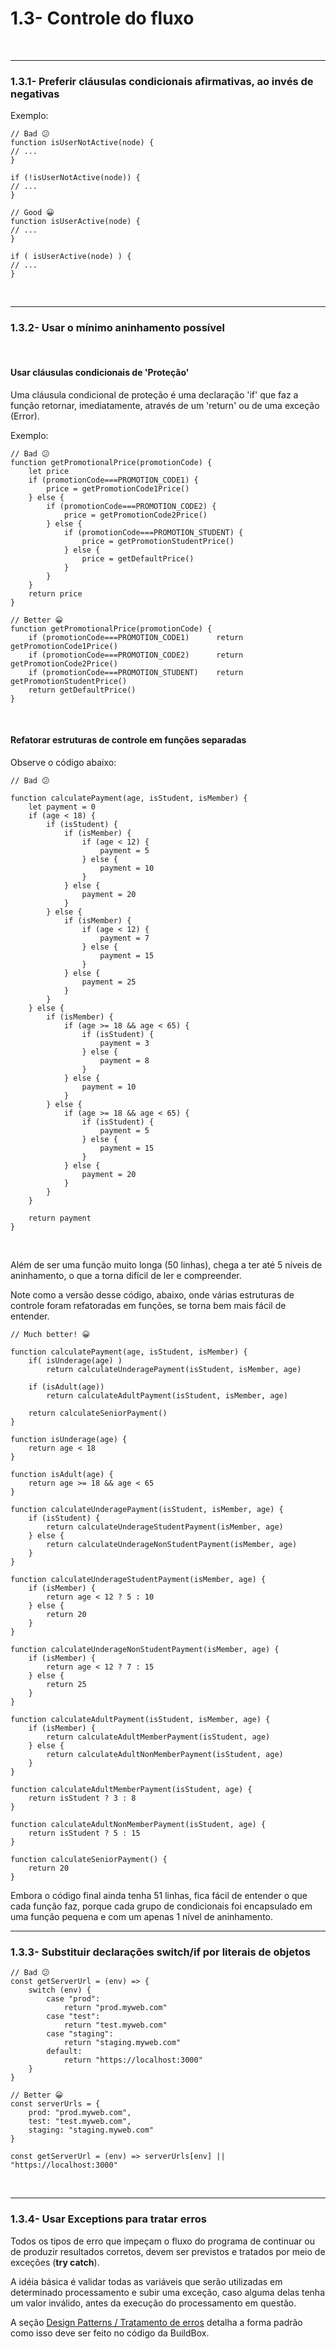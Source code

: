 # 1.3- Controle do fluxo
<br>

***

### 1.3.1- Preferir cláusulas condicionais afirmativas, ao invés de negativas

Exemplo:<br>

    // Bad 😕 
    function isUserNotActive(node) {
    // ...
    }

    if (!isUserNotActive(node)) {
    // ...
    }

    // Good 😀
    function isUserActive(node) {
    // ...
    }

    if ( isUserActive(node) ) {
    // ...
    }

<br>

***

### 1.3.2- Usar o mínimo aninhamento possível
<br>

#### Usar cláusulas condicionais de 'Proteção'<br>
Uma cláusula condicional de proteção é uma declaração 'if' que faz a função retornar, imediatamente, através de um 'return' ou de uma exceção (Error).

Exemplo:<br>

    // Bad 😕
    function getPromotionalPrice(promotionCode) {
        let price
        if (promotionCode===PROMOTION_CODE1) {
            price = getPromotionCode1Price()
        } else {
            if (promotionCode===PROMOTION_CODE2) {
                price = getPromotionCode2Price()
            } else {
                if (promotionCode===PROMOTION_STUDENT) {
                    price = getPromotionStudentPrice()
                } else {
                    price = getDefaultPrice()
                }
            }
        }
        return price
    }

    // Better 😀
    function getPromotionalPrice(promotionCode) {
        if (promotionCode===PROMOTION_CODE1)      return getPromotionCode1Price()
        if (promotionCode===PROMOTION_CODE2)      return getPromotionCode2Price()
        if (promotionCode===PROMOTION_STUDENT)    return getPromotionStudentPrice()
        return getDefaultPrice()
    }
<br>

#### Refatorar estruturas de controle em funções separadas<br>

Observe o código abaixo:<br>

    // Bad 😕

    function calculatePayment(age, isStudent, isMember) {
        let payment = 0
        if (age < 18) {
            if (isStudent) {
                if (isMember) {
                    if (age < 12) {
                        payment = 5
                    } else {
                        payment = 10
                    }
                } else {
                    payment = 20
                }
            } else {
                if (isMember) {
                    if (age < 12) {
                        payment = 7
                    } else {
                        payment = 15
                    }
                } else {
                    payment = 25
                }
            }
        } else {
            if (isMember) {
                if (age >= 18 && age < 65) {
                    if (isStudent) {
                        payment = 3
                    } else {
                        payment = 8
                    }
                } else {
                    payment = 10
                }
            } else {
                if (age >= 18 && age < 65) {
                    if (isStudent) {
                        payment = 5
                    } else {
                        payment = 15
                    }
                } else {
                    payment = 20
                }
            }
        }
        
        return payment
    }
<br>

Além de ser uma função muito longa (50 linhas), chega a ter até 5 níveis de aninhamento, o que a torna difícil de ler e compreender.<br>

Note como a versão desse código, abaixo, onde várias estruturas de controle foram refatoradas em funções, se torna bem mais fácil de entender.<br>

    // Much better! 😀

    function calculatePayment(age, isStudent, isMember) {
        if( isUnderage(age) )
            return calculateUnderagePayment(isStudent, isMember, age)
        
        if (isAdult(age))
            return calculateAdultPayment(isStudent, isMember, age)
        
        return calculateSeniorPayment()
    }

    function isUnderage(age) {
        return age < 18
    }

    function isAdult(age) {
        return age >= 18 && age < 65
    }

    function calculateUnderagePayment(isStudent, isMember, age) {
        if (isStudent) {
            return calculateUnderageStudentPayment(isMember, age)
        } else {
            return calculateUnderageNonStudentPayment(isMember, age)
        }
    }

    function calculateUnderageStudentPayment(isMember, age) {
        if (isMember) {
            return age < 12 ? 5 : 10
        } else {
            return 20
        }
    }

    function calculateUnderageNonStudentPayment(isMember, age) {
        if (isMember) {
            return age < 12 ? 7 : 15
        } else {
            return 25
        }
    }

    function calculateAdultPayment(isStudent, isMember, age) {
        if (isMember) {
            return calculateAdultMemberPayment(isStudent, age)
        } else {
            return calculateAdultNonMemberPayment(isStudent, age)
        }
    }

    function calculateAdultMemberPayment(isStudent, age) {
        return isStudent ? 3 : 8
    }

    function calculateAdultNonMemberPayment(isStudent, age) {
        return isStudent ? 5 : 15
    }

    function calculateSeniorPayment() {
        return 20
    }

Embora o código final ainda tenha 51 linhas, fica fácil de entender o que cada função faz, porque cada grupo de condicionais foi encapsulado em uma função pequena e com um apenas 1 nível de aninhamento.<br>


***

### 1.3.3- Substituir declarações switch/if por literais de objetos<br>

    // Bad 😕
    const getServerUrl = (env) => {
        switch (env) {
            case "prod":
                return "prod.myweb.com"
            case "test":
                return "test.myweb.com"
            case "staging":
                return "staging.myweb.com"
            default:
                return "https://localhost:3000"
        }
    }

    // Better 😀
    const serverUrls = {
        prod: "prod.myweb.com",
        test: "test.myweb.com",
        staging: "staging.myweb.com"
    }

    const getServerUrl = (env) => serverUrls[env] || "https://localhost:3000"
<br>

***

### 1.3.4- Usar Exceptions para tratar erros 
Todos os tipos de erro que impeçam o fluxo do programa de continuar ou de produzir resultados corretos, devem ser previstos e tratados por meio de exceções (**try  catch**).<br>

A idéia básica é validar todas as variáveis que serão utilizadas em determinado processamento e subir uma exceção, caso alguma delas tenha um valor inválido, antes da execução do processamento em questão.

A seção [Design Patterns / Tratamento de erros]() detalha a forma padrão como isso deve ser feito no código da BuildBox.<br>
<br>

